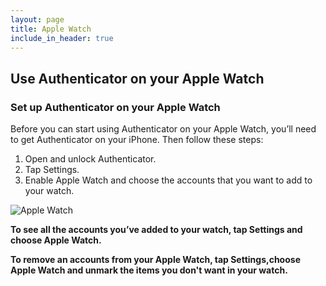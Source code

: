 ```yaml
---
layout: page
title: Apple Watch
include_in_header: true
---
```

## **Use Authenticator on your Apple Watch**

### Set up Authenticator on your Apple Watch
Before you can start using Authenticator on your Apple Watch, you’ll need to get Authenticator on your iPhone. Then follow these steps:

1. Open and unlock Authenticator.
2. Tap Settings.
3. Enable Apple Watch and choose the accounts that you want to add to your watch.

![Apple Watch](./pictures/applewatch.png)


**To see all the accounts you’ve added to your watch, tap Settings and choose Apple Watch.**

**To remove an accounts from your Apple Watch, tap Settings,choose Apple Watch and unmark the items you don't want in your watch.**
